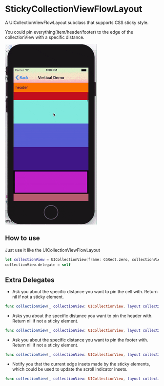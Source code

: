 # StickyCollectionViewFlowLayout

A UICollectionViewFlowLayout subclass that supports CSS sticky style.

You could pin everything(item/header/footer) to the edge of the collectionView with a specific distance.

![alt tag](https://raw.githubusercontent.com/Jerry0523/StickyCollectionViewFlowLayout/master/screenshot.gif)

How to use
-------
Just use it like the UICollectionViewFlowLayout
```swift
let collectionView = UICollectionView(frame: CGRect.zero, collectionViewLayout: StickyCollectionViewFlowLayout())
collectionView.delegate = self
```

Extra Delegates
-------
- Ask you about the specific distance you want to pin the cell with. Return nil if not a sticky element. 
```swift
func collectionView(_ collectionView: UICollectionView, layout collectionViewLayout: UICollectionViewLayout, stickyDistanceAt indexPath: IndexPath) -> CGFloat?
```
- Asks you about the specific distance you want to pin the header with. Return nil if not a sticky element. 
```swift
func collectionView(_ collectionView: UICollectionView, layout collectionViewLayout: UICollectionViewLayout, stickyDistanceForHeaderInSection section: Int) -> CGFloat?
```

- Ask you about the specific distance you want to pin the footer with. Return nil if not a sticky element. 
```swift
func collectionView(_ collectionView: UICollectionView, layout collectionViewLayout: UICollectionViewLayout, stickyDistanceForFooterInSection section: Int) -> CGFloat?
```

- Notify you that the current edge insets made by the sticky elements, which could be used to update the scroll indicator insets.
```swift
func collectionView(_ collectionView: UICollectionView, layout collectionViewLayout: UICollectionViewLayout, stickyInsetsDidChange stickyInsets: UIEdgeInsets)
```

